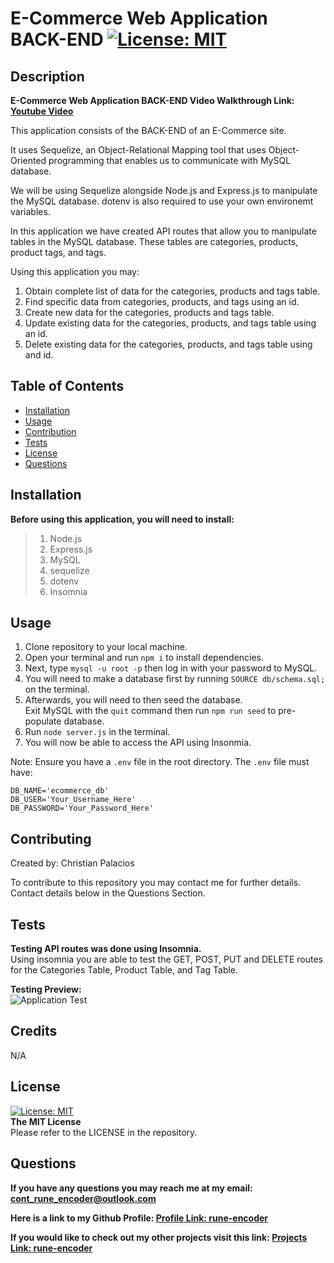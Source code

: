 # E-Commerce Web Application BACK-END [![License: MIT](https://img.shields.io/badge/License-MIT-yellow.svg)](https://opensource.org/licenses/MIT) 

 ## Description
 
  **E-Commerce Web Application BACK-END Video Walkthrough Link: [Youtube Video](https://www.youtube.com/watch?v=UUwZrEMcCjw)** 
  
  This application consists of the BACK-END of an E-Commerce site.  

  It uses Sequelize, an Object-Relational Mapping tool that uses Object-Oriented programming that enables us to communicate with MySQL database.  

  We will be using Sequelize alongside Node.js and Express.js to manipulate the MySQL database. dotenv is also required to use your own environemt variables. 
  
  In this application we have created API routes that allow you to manipulate tables in the MySQL database. These tables are categories, products, product tags, and tags. 

  Using this application you may:
  1. Obtain complete list of data for the categories, products and tags table.
  2. Find specific data from categories, products, and tags using an id.
  3. Create new data for the categories, products and tags table.
  4. Update existing data for the categories, products, and tags table using an id.
  5. Delete existing data for the categories, products, and tags table using and id.
 
 ## Table of Contents
 
 - [Installation](#installation)
 - [Usage](#usage)
 - [Contribution](#contribution)
 - [Tests](#tests)
 - [License](#license)
 - [Questions](#Questions)

 ## Installation
 
 **Before using this application, you will need to install:**  
>1. Node.js  
>2. Express.js  
>3. MySQL  
>4. sequelize  
>5. dotenv  
>6. Insomnia 
 
 ## Usage
 
 1. Clone repository to your local machine.
 2. Open your terminal and run `npm i` to install dependencies.
 3. Next, type `mysql -u root -p` then log in with your password to MySQL. 
 4. You will need to make a database first by running `SOURCE db/schema.sql;` on the terminal.  
 5. Afterwards, you will need to then seed the database.  
 Exit MySQL with the `quit` command then run `npm run seed` to pre-populate database.  
 6. Run `node server.js` in the terminal.  
 7. You will now be able to access the API using Insonmia. 

Note: Ensure you have a `.env` file in the root directory. The `.env` file must have:  
```
DB_NAME='ecommerce_db' 
DB_USER='Your_Username_Here' 
DB_PASSWORD='Your_Password_Here'
```
 
 ## Contributing
 
 Created by: Christian Palacios
 
 To contribute to this repository you may contact me for further details.  
 Contact details below in the Questions Section.
 
 ## Tests
 
**Testing API routes was done using Insomnia.**  
Using insomnia you are able to test the GET, POST, PUT and DELETE routes for the Categories Table, Product Table, and Tag Table. 

**Testing Preview:**  
![Application Test](./assets/screenshots/E-Commerce-Screenshot.gif) 
 ## Credits

N/A
 
 ## License

 [![License: MIT](https://img.shields.io/badge/License-MIT-yellow.svg)](https://opensource.org/licenses/MIT)  
 **The MIT License**  
 Please refer to the LICENSE in the repository.

 ## Questions
 
 **If you have any questions you may reach me at my email: [cont_rune_encoder@outlook.com](mailto:cont_rune_encoder@outlook.com)**  

 **Here is a link to my Github Profile: [Profile Link: rune-encoder](https://github.com/rune-encoder)**  

 **If you would like to check out my other projects visit this link: [Projects Link: rune-encoder](https://github.com/rune-encoder?tab=repositories)**  
    
